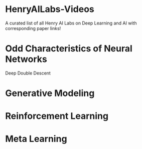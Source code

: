 # HenryAILabs-Videos
A curated list of all Henry AI Labs on Deep Learning and AI with corresponding paper links!

<h1>Odd Characteristics of Neural Networks</h1>
Deep Double Descent

<h1>Generative Modeling</h1>

<h1>Reinforcement Learning</h1>

<h1>Meta Learning</h1>
